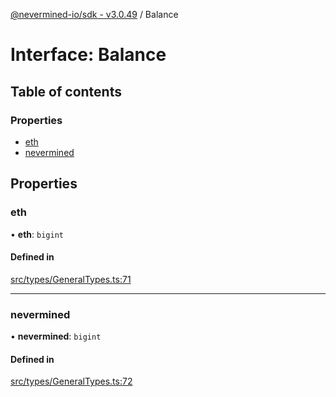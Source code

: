 [@nevermined-io/sdk - v3.0.49](../code-reference.md) / Balance

# Interface: Balance

## Table of contents

### Properties

- [eth](Balance.md#eth)
- [nevermined](Balance.md#nevermined)

## Properties

### eth

• **eth**: `bigint`

#### Defined in

[src/types/GeneralTypes.ts:71](https://github.com/nevermined-io/sdk-js/blob/46581d70d770c789e0a8545806449cccf988f6aa/src/types/GeneralTypes.ts#L71)

---

### nevermined

• **nevermined**: `bigint`

#### Defined in

[src/types/GeneralTypes.ts:72](https://github.com/nevermined-io/sdk-js/blob/46581d70d770c789e0a8545806449cccf988f6aa/src/types/GeneralTypes.ts#L72)
